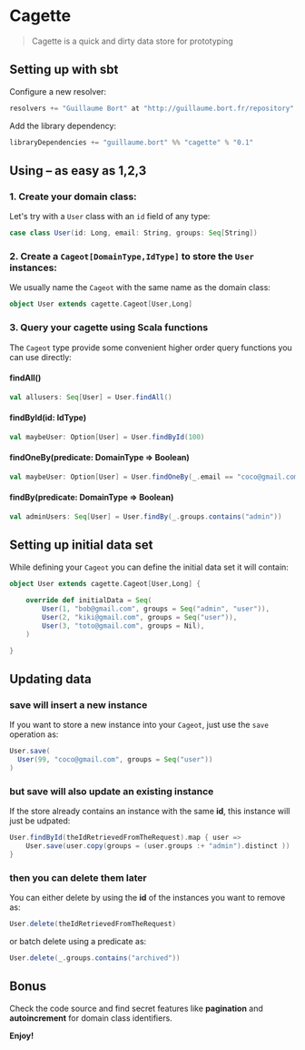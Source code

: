 # Cagette

> Cagette is a quick and dirty data store for prototyping

## Setting up with sbt

Configure a new resolver:

```scala
resolvers += "Guillaume Bort" at "http://guillaume.bort.fr/repository"
```

Add the library dependency:

```scala
libraryDependencies += "guillaume.bort" %% "cagette" % "0.1"
```

## Using – as easy as 1,2,3

### 1. Create your domain class:

Let's try with a `User` class with an `id` field of any type:

```scala
case class User(id: Long, email: String, groups: Seq[String])
```

### 2. Create a `Cageot[DomainType,IdType]` to store the `User` instances:

We usually name the `Cageot` with the same name as the domain class:

```scala
object User extends cagette.Cageot[User,Long]
```

### 3. Query your cagette using Scala functions

The `Cageot` type provide some convenient higher order query functions you can use directly:

#### findAll()

```scala
val allusers: Seq[User] = User.findAll()
```

#### findById(id: IdType)

```scala
val maybeUser: Option[User] = User.findById(100)
```

#### findOneBy(predicate: DomainType => Boolean)

```scala
val maybeUser: Option[User] = User.findOneBy(_.email == "coco@gmail.com")
```

#### findBy(predicate: DomainType => Boolean)

```scala
val adminUsers: Seq[User] = User.findBy(_.groups.contains("admin"))
```

## Setting up initial data set

While defining your `Cageot` you can define the initial data set it will contain:

```scala
object User extends cagette.Cageot[User,Long] {
	
	override def initialData = Seq(
		User(1, "bob@gmail.com", groups = Seq("admin", "user")),
		User(2, "kiki@gmail.com", groups = Seq("user")),
		User(3, "toto@gmail.com", groups = Nil),
	)

}
```

## Updating data

### save will insert a new instance

If you want to store a new instance into your `Cageot`, just use the `save` operation as:

```scala
User.save( 
  User(99, "coco@gmail.com", groups = Seq("user")) 
)
```

### but save will also update an existing instance

If the store already contains an instance with the same __id__, this instance will just be udpated:

```scala
User.findById(theIdRetrievedFromTheRequest).map { user =>
	User.save(user.copy(groups = (user.groups :+ "admin").distinct ))
}
```

### then you can delete them later

You can either delete by using the __id__ of the instances you want to remove as:

```scala
User.delete(theIdRetrievedFromTheRequest)
```

or batch delete using a predicate as:

```scala
User.delete(_.groups.contains("archived"))
```

## Bonus

Check the code source and find secret features like __pagination__ and __autoincrement__ for domain class identifiers.

__Enjoy!__